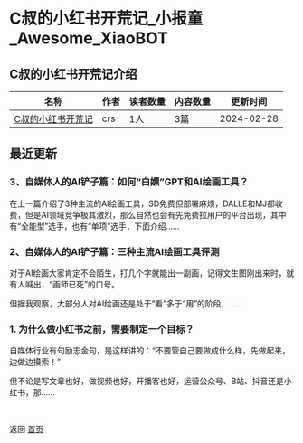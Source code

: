 # C叔的小红书开荒记_小报童_Awesome_XiaoBOT

## C叔的小红书开荒记介绍
>   
  


|名称|作者|读者数量|内容数量|更新时间|
|---|---|---|---|---|
|[C叔的小红书开荒记](https://xiaobot.net/p/xhsgame?refer=9c3f1c95-a052-465a-9902-f6d75080262a)|crs|1人|3篇|2024-02-28|

## 最近更新
### 3、自媒体人的AI铲子篇：如何“白嫖”GPT和AI绘画工具？

在上一篇介绍了3种主流的AI绘画工具，SD免费但部署麻烦，DALLE和MJ都收费，但是AI领域竞争极其激烈，那么自然也会有先免费拉用户的平台出现，其中有“全能型”选手，也有“单项”选手，下面介绍......

### 2、自媒体人的AI铲子篇：三种主流AI绘画工具评测

对于AI绘画大家肯定不会陌生，打几个字就能出一副画，记得文生图刚出来时，就有人喊出，“画师已死”的口号。

但据我观察，大部分人对AI绘画还是处于“看”多于“用”的阶段，......

### 1\. 为什么做小红书之前，需要制定一个目标？

自媒体行业有句励志金句，是这样讲的：“不要管自己要做成什么样，先做起来，边做边摸索！”

但不论是写文章也好，做视频也好，开播客也好，运营公众号、B站、抖音还是小红书，那......


<a href="https://github.com/Reno9527/awesome-xiaobot" style="color: white; text-decoration: none;">awesome-xiaobot</a>

返回 [首页](../README.md)
